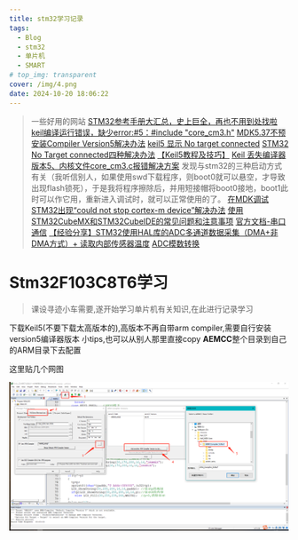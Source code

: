 ```yaml
---
title: stm32学习记录
tags:
  - Blog
  - stm32
  - 单片机
  - SMART
# top_img: transparent
cover: /img/4.png
date: 2024-10-20 18:06:22
---
```


> 一些好用的网站
> [STM32参考手册大汇总，史上巨全，再也不用到处找啦](https://shequ.stmicroelectronics.cn/thread-623877-1-1.html)
> [keil编译运行错误，缺少error:#5：#include "core_cm3.h"](https://www.cnblogs.com/ligangblog/p/9963786.html)
> [MDK5.37不预安装Compiler Version5解决办法](https://zhuanlan.zhihu.com/p/561047339)
> [keil5 显示 No target connected](https://blog.csdn.net/AI_QS_CSDN/article/details/105213662)
> [STM32 No Target connected四种解决办法](https://blog.csdn.net/kangweijian/article/details/107564868)
> [【Keil5教程及技巧】](https://bbs.huaweicloud.com/blogs/433459)
> [Keil 丢失编译器版本5、内核文件core_cm3.c报错解决方案](https://blog.csdn.net/gitblog_06586/article/details/142399385)
> 发现与stm32的三种启动方式有关（我听信别人，如果使用swd下载程序，则boot0就可以悬空，才导致出现flash锁死），于是我将程序擦除后，并用短接帽将boot0接地，boot1此时可以作它用，重新进入调试时，就可以正常使用的了。
> [在MDK调试STM32出现“could not stop cortex-m device”解决办法](https://blog.csdn.net/m0_46217142/article/details/122861796)
> [使用STM32CubeMX和STM32CubeIDE的常见问题和注意事项](https://blog.csdn.net/HongAndYi/article/details/115604543)
> [官方文档-串口通信](https://doc.embedfire.com/mcu/stm32/f103zhinanzhe/std/zh/latest/book/USART.html)
> [【经验分享】STM32使用HAL库的ADC多通道数据采集（DMA+非DMA方式）+ 读取内部传感器温度](https://shequ.stmicroelectronics.cn/thread-634287-1-1.html)
> [ADC模数转换](https://www.cnblogs.com/Lavender-edgar/p/18347469)
> 

# Stm32F103C8T6学习

> 课设寻迹小车需要,遂开始学习单片机有关知识,在此进行记录学习

下载Keil5(不要下载太高版本的),高版本不再自带arm compiler,需要自行安装version5编译器版本
小tips,也可以从别人那里直接copy **AEMCC**整个目录到自己的ARM目录下去配置

这里贴几个网图

![ ](./images/Stm32学习记录/1.png)



